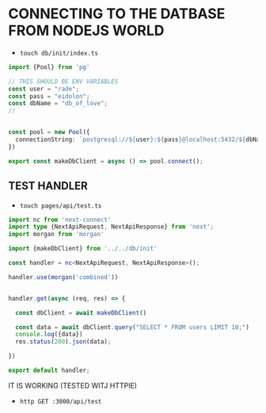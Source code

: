 # CONNECTING TO THE DATBASE FROM NODEJS WORLD

- `touch db/init/index.ts`

```ts
import {Pool} from 'pg'

// THIS SHOULD BE ENV VARIABLES
const user = "rade";
const pass = "eidolon";
const dbName = "db_of_love";
// 


const pool = new Pool({
  connectionString: `postgresql://${user}:${pass}@localhost:5432/${dbName}`
})

export const makeDbClient = async () => pool.connect(); 
```

## TEST HANDLER

- `touch pages/api/test.ts`

```ts
import nc from 'next-connect'
import type {NextApiRequest, NextApiResponse} from 'next';
import morgan from 'morgan'

import {makeDbClient} from '../../db/init'

const handler = nc<NextApiRequest, NextApiResponse>();

handler.use(morgan('combined'))


handler.get(async (req, res) => {

  const dbClient = await makeDbClient()

  const data = await dbClient.query("SELECT * FROM users LIMIT 10;")
  console.log({data})
  res.status(200).json(data);

})

export default handler;
```

IT IS WORKING (TESTED WITJ HTTPIE)

- `http GET :3000/api/test`
